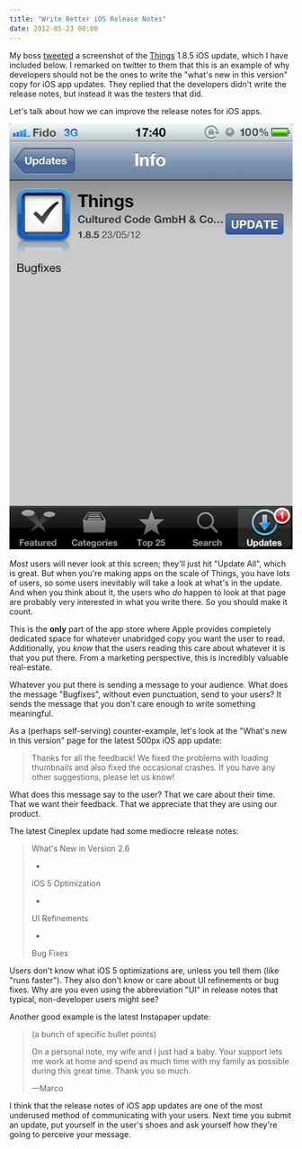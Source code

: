 ```yaml
---
title: "Write Better iOS Release Notes"
date: 2012-05-23 00:00
---
```


My boss [tweeted](https://twitter.com/oleggutsol/status/205413845114691584) a screenshot of the [Things](http://culturedcode.com/things/) 1.8.5 iOS update, which I have included below. I remarked on twitter to them that this is an example of why developers should not be the ones to write the "what's new in this version" copy for iOS app updates. They replied that the developers didn't write the release notes, but instead it was the testers that did.

Let's talk about how we can improve the release notes for iOS apps.



 ![](/img/import/blog/2012/05/write-better-ios-release-notes/3166C2DA16E943E78DF92507D5FB1012.jpg)

_Most_ users will never look at this screen; they'll just hit "Update All", which is great. But when you're making apps on the scale of Things, you have lots of users, so some users inevitably will take a look at what's in the update. And when you think about it, the users who _do_ happen to look at that page are probably very interested in what you write there. So you should make it count.

This is the **only** part of the app store where Apple provides completely dedicated space for whatever unabridged copy you want the user to read. Additionally, you _know_ that the users reading this care about whatever it is that you put there. From a marketing perspective, this is incredibly valuable real-estate.

Whatever you put there is sending a message to your audience. What does the message "Bugfixes", without even punctuation, send to your users? It sends the message that you don't care enough to write something meaningful.

As a (perhaps self-serving) counter-example, let's look at the "What's new in this version" page for the latest 500px iOS app update:

> Thanks for all the feedback! We fixed the problems with loading thumbnails and also fixed the occasional crashes. If you have any other suggestions, please let us know!

What does this message say to the user? That we care about their time. That we want their feedback. That we appreciate that they are using our product.

The latest Cineplex update had some mediocre release notes:

> What's New in Version 2.6
> 
> - 
> 
> iOS 5 Optimization
> 
> - 
> 
> UI Refinements
> 
> - 
> 
> Bug Fixes

Users don't know what iOS 5 optimizations are, unless you tell them (like "runs faster"). They also don't know or care about UI refinements or bug fixes. Why are you even using the abbreviation "UI" in release notes that typical, non-developer users might see?

Another good example is the latest Instapaper update:

> (a bunch of specific bullet points)
> 
> On a personal note, my wife and I just had a baby. Your support lets me work at home and spend as much time with my family as possible during this great time. Thank you so much.
> 
> —Marco

I think that the release notes of iOS app updates are one of the most underused method of communicating with your users. Next time you submit an update, put yourself in the user's shoes and ask yourself how they're going to perceive your message.

<!-- more -->
